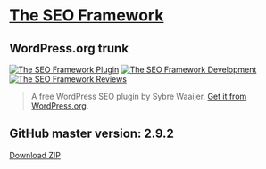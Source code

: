 # [The SEO Framework](https://theseoframework.com) #

## WordPress.org trunk ##

[![The SEO Framework Plugin](https://img.shields.io/wordpress/plugin/v/autodescription.svg)](https://wordpress.org/plugins/autodescription/)
[![The SEO Framework Development](https://img.shields.io/wordpress/plugin/dt/autodescription.svg)](https://wordpress.org/plugins/autodescription/advanced/)
[![The SEO Framework Reviews](https://img.shields.io/wordpress/plugin/r/autodescription.svg)](https://wordpress.org/support/plugin/autodescription/reviews/)

> A free WordPress SEO plugin by Sybre Waaijer. [Get it from WordPress.org](https://wordpress.org/plugins/autodescription/).

## GitHub master version: 2.9.2 ##

[Download ZIP](https://github.com/sybrew/the-seo-framework/archive/master.zip)

